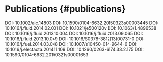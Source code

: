 Publications {#publications}
============

DOI: 10.1002/aic.14803
DOI: 10.1590/0104-6632.20150323s00003445
DOI: 10.1016/j.fluid.2014.02.001
DOI: 10.1021/je500120v
DOI: 10.1063/1.4896538
DOI: 10.1016/j.fluid.2013.10.004 
DOI: 10.1016/j.fluid.2013.09.065
DOI: 10.1016/j.fluid.2013.10.049
DOI: 10.1016/S0378-3812(13)00731-0
DOI: 10.1016/j.fuel.2014.03.048
DOI: 10.1007/s10450-014-9644-6
DOI: 10.1016/j.electacta.2014.11.109
DOI: 10.1260/0263-6174.33.2.175
DOI: 10.1590/0104-6632.20150321s00001653

